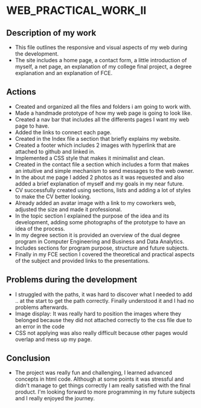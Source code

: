 # WEB_PRACTICAL_WORK_II
  
## Description of my work

- This file outlines the responsive and visual aspects of my web during the development.
- The site includes a home page, a contact form, a little introduction of myself, a net page, an explanation of my college final project, a degree explanation and an explanation of FCE.

## Actions

- Created and organized all the files and folders i am going to work with.
- Made a handmade prototype of how my web page is going to look like.
- Created a nav bar that includes all the differents pages I want my web page to have.
- Added the links to connect each page.
- Created in the Index file a section that briefly explains my website.
- Created a footer which includes 2 images with hyperlink that are attached to github and linked in.
- Implemented a CSS style that makes it minimalist and clean.
- Created in the contact file a section which includes a form that makes an intuitive and simple mechanism to send messages to the web owner.
- In the about me page I added 2 photos as it was requested and also added a brief explanation of myself and my goals in my near future.
- CV successfully created using sections, lists and adding a lot of styles to make the CV better looking.
- Already added an avatar image with a link to my coworkers web, adjusted the size and made it professional.
- In the topic section I explained the purpose of the idea and its development, adding some photographs of the prototype to have an idea of the process.
- In my degree section it is provided an overview of the dual degree program in Computer Engineering and Business and Data Analytics.
- Includes sections for program purpose, structure and future subjects.
- Finally in my FCE section I covered the theoretical and practical aspects of the subject and provided links to the presentations.


## Problems during the development

- I struggled with the paths, it was hard to discover what I needed to add .. at the start to get the path correctly. Finally understood it and I had no problems afterwards. 
- Image display: It was really hard to position the images where they belonged because they did not attached correctly to the css file due to an error in the code
- CSS not applying was also really difficult because other pages would overlap and mess up my page.

## Conclusion
- The project was really fun and challenging, I learned advanced concepts in html code. Although at some points it was stressful and didn't manage to get things correctly I am really satisfied with the final product. I'm looking forward to more programming in my future subjects and I really enjoyed the journey.
